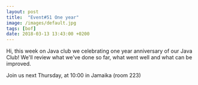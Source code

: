 ```yaml
---
layout: post
title:  "Event#51 One year"
image: /images/default.jpg
tags: [bof]
date: 2018-03-13 13:43:00 +0200
---
```


Hi, this week on Java club
we celebrating one year anniversary of our Java Club! We'll review what we've done so far, what went well and what can be improved. []()

Join us next Thursday, at 10:00 in Jamaika (room 223)

